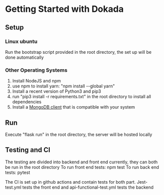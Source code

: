 # Getting Started with Dokada

## Setup
### Linux ubuntu
Run the bootstrap script provided in the root directory, the set up will be done automatically

### Other Operating Systems
1. Install NodeJS and npm
2. use npm to install yarn: "npm install --global yarn"
3. Install a recent version of Python3 and pip3
4. run "pip3 install -r requirements.txt" in the root directory to install all dependencies
5. Install a [MongoDB client](https://www.mongodb.com/docs/manual/installation/) that is compatible with your system

## Run
Execute "flask run" in the root directory, the server will be hosted locally

## Testing and CI
The testing are divided into backend and front end currently, they can both be run in the root directory
To run front end tests: npm test
To run back end tests: pytest

The CI is set up in github actions and contain tests for both part. Jest-test.yml tests the front end and api-functional-test.yml
tests the backend

   



